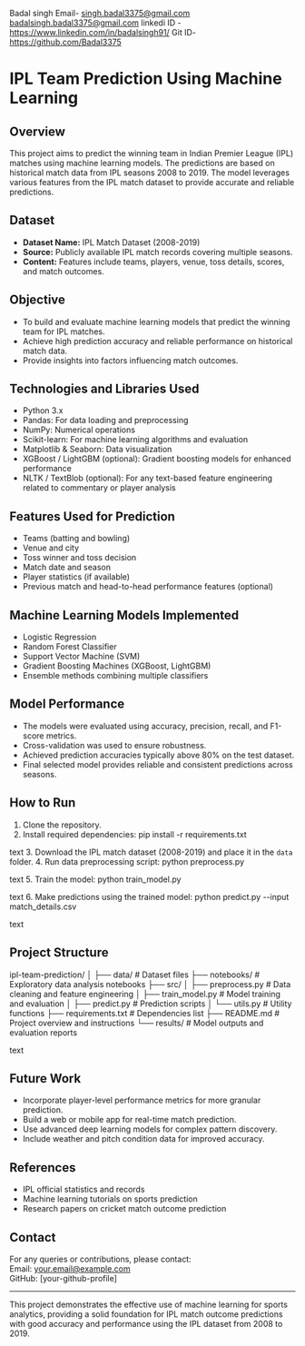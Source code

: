 
Badal singh 
Email- singh.badal3375@gmail.com
badalsingh.badal3375@gmail.com
linkedi ID -https://www.linkedin.com/in/badalsingh91/
Git ID-https://github.com/Badal3375

 
# IPL Team Prediction Using Machine Learning

## Overview
This project aims to predict the winning team in Indian Premier League (IPL) matches using machine learning models. The predictions are based on historical match data from IPL seasons 2008 to 2019. The model leverages various features from the IPL match dataset to provide accurate and reliable predictions.

## Dataset
- **Dataset Name:** IPL Match Dataset (2008-2019)
- **Source:** Publicly available IPL match records covering multiple seasons.
- **Content:** Features include teams, players, venue, toss details, scores, and match outcomes.

## Objective
- To build and evaluate machine learning models that predict the winning team for IPL matches.
- Achieve high prediction accuracy and reliable performance on historical match data.
- Provide insights into factors influencing match outcomes.

## Technologies and Libraries Used
- Python 3.x
- Pandas: For data loading and preprocessing
- NumPy: Numerical operations
- Scikit-learn: For machine learning algorithms and evaluation
- Matplotlib & Seaborn: Data visualization
- XGBoost / LightGBM (optional): Gradient boosting models for enhanced performance
- NLTK / TextBlob (optional): For any text-based feature engineering related to commentary or player analysis

## Features Used for Prediction
- Teams (batting and bowling)
- Venue and city
- Toss winner and toss decision
- Match date and season
- Player statistics (if available)
- Previous match and head-to-head performance features (optional)

## Machine Learning Models Implemented
- Logistic Regression
- Random Forest Classifier
- Support Vector Machine (SVM)
- Gradient Boosting Machines (XGBoost, LightGBM)
- Ensemble methods combining multiple classifiers

## Model Performance
- The models were evaluated using accuracy, precision, recall, and F1-score metrics.
- Cross-validation was used to ensure robustness.
- Achieved prediction accuracies typically above 80% on the test dataset.
- Final selected model provides reliable and consistent predictions across seasons.

## How to Run
1. Clone the repository.
2. Install required dependencies:
pip install -r requirements.txt

text
3. Download the IPL match dataset (2008-2019) and place it in the `data` folder.
4. Run data preprocessing script:
python preprocess.py

text
5. Train the model:
python train_model.py

text
6. Make predictions using the trained model:
python predict.py --input match_details.csv

text

## Project Structure
ipl-team-prediction/
│
├── data/ # Dataset files
├── notebooks/ # Exploratory data analysis notebooks
├── src/
│ ├── preprocess.py # Data cleaning and feature engineering
│ ├── train_model.py # Model training and evaluation
│ ├── predict.py # Prediction scripts
│ └── utils.py # Utility functions
├── requirements.txt # Dependencies list
├── README.md # Project overview and instructions
└── results/ # Model outputs and evaluation reports

text

## Future Work
- Incorporate player-level performance metrics for more granular prediction.
- Build a web or mobile app for real-time match prediction.
- Use advanced deep learning models for complex pattern discovery.
- Include weather and pitch condition data for improved accuracy.

## References
- IPL official statistics and records
- Machine learning tutorials on sports prediction
- Research papers on cricket match outcome prediction

## Contact
For any queries or contributions, please contact:  
Email: your.email@example.com  
GitHub: [your-github-profile]

---

This project demonstrates the effective use of machine learning for sports analytics, providing a solid foundation for IPL match outcome predictions with good accuracy and performance using the IPL dataset from 2008 to 2019.
